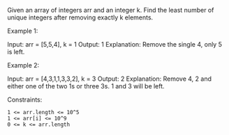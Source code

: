 Given an array of integers arr and an integer k. Find the least number of unique integers after removing exactly k elements.

Example 1:

Input: arr = [5,5,4], k = 1
Output: 1
Explanation: Remove the single 4, only 5 is left.

Example 2:

Input: arr = [4,3,1,1,3,3,2], k = 3
Output: 2
Explanation: Remove 4, 2 and either one of the two 1s or three 3s. 1 and 3 will be left.

Constraints:

    1 <= arr.length <= 10^5
    1 <= arr[i] <= 10^9
    0 <= k <= arr.length

